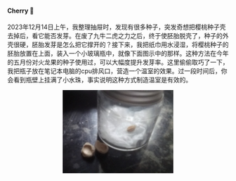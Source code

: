 #### Cherry :cherries:

2023年12月14日上午，我整理抽屉时，发现有很多种子，突发奇想把樱桃种子壳去掉后，看它能否发芽。在废了九牛二虎之力之后，终于使胚胎脱壳了，种子的外壳很硬，胚胎发芽是怎么把它撑开的？接下来，我把纸巾用水浸湿，将樱桃种子的胚胎放置在上面，装入一个小玻璃瓶中，就像下面图示中的那样。这种方法在今年的五月份对火龙果的种子使用过，可以大幅度提升发芽率。这里偷偷取巧了一下，我把瓶子放在笔记本电脑的cpu排风口，营造一个温室的效果。过一段时间后，你会看到瓶壁上挂满了小水珠，事实说明这种方式制造温室是有效的。

<center><img src="lab/CHERRY/IMG_20231214_115015_310.jpg" width="50%" ></center>













